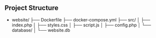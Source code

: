 ## Project Structure
- website/
 ├── Dockerfile
 ├── docker-compose.yml
 ├── src/
 │   ├── index.php
 │   ├── styles.css
 │   ├── script.js
 │   ├── config.php
 │   └── database/
 │       └── website.db
